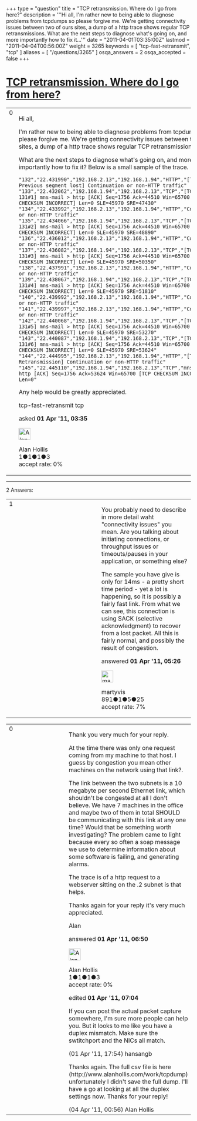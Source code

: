 +++
type = "question"
title = "TCP retransmission. Where do I go from here?"
description = '''Hi all, I&#x27;m rather new to being able to diagnose problems from tcpdumps so please forgive me. We&#x27;re getting connectivity issues between two of ours sites, a dump of a http trace shows regular TCP retransmissions. What are the next steps to diagnose what&#x27;s going on, and more importantly how to fix it...'''
date = "2011-04-01T03:35:00Z"
lastmod = "2011-04-04T00:56:00Z"
weight = 3265
keywords = [ "tcp-fast-retransmit", "tcp" ]
aliases = [ "/questions/3265" ]
osqa_answers = 2
osqa_accepted = false
+++

<div class="headNormal">

# [TCP retransmission. Where do I go from here?](/questions/3265/tcp-retransmission-where-do-i-go-from-here)

</div>

<div id="main-body">

<div id="askform">

<table id="question-table" style="width:100%;"><colgroup><col style="width: 50%" /><col style="width: 50%" /></colgroup><tbody><tr class="odd"><td style="width: 30px; vertical-align: top"><div class="vote-buttons"><span id="post-3265-upvote" class="ajax-command post-vote up" rel="nofollow" title="I like this post (click again to cancel)"> </span><div id="post-3265-score" class="post-score" title="current number of votes">0</div><span id="post-3265-downvote" class="ajax-command post-vote down" rel="nofollow" title="I dont like this post (click again to cancel)"> </span> <span id="favorite-mark" class="ajax-command favorite-mark" rel="nofollow" title="mark/unmark this question as favorite (click again to cancel)"> </span><div id="favorite-count" class="favorite-count"></div></div></td><td><div id="item-right"><div class="question-body"><p>Hi all,</p><p>I'm rather new to being able to diagnose problems from tcpdumps so please forgive me. We're getting connectivity issues between two of ours sites, a dump of a http trace shows regular TCP retransmissions.</p><p>What are the next steps to diagnose what's going on, and more importantly how to fix it? Below is a small sample of the trace.</p><pre><code>&quot;132&quot;,&quot;22.431990&quot;,&quot;192.168.2.13&quot;,&quot;192.168.1.94&quot;,&quot;HTTP&quot;,&quot;[TCP Previous segment lost] Continuation or non-HTTP traffic&quot;
&quot;133&quot;,&quot;22.432062&quot;,&quot;192.168.1.94&quot;,&quot;192.168.2.13&quot;,&quot;TCP&quot;,&quot;[TCP Dup ACK 131#1] mns-mail &gt; http [ACK] Seq=1756 Ack=44510 Win=65700 [TCP CHECKSUM INCORRECT] Len=0 SLE=45970 SRE=47430&quot;
&quot;134&quot;,&quot;22.433992&quot;,&quot;192.168.2.13&quot;,&quot;192.168.1.94&quot;,&quot;HTTP&quot;,&quot;Continuation or non-HTTP traffic&quot;
&quot;135&quot;,&quot;22.434066&quot;,&quot;192.168.1.94&quot;,&quot;192.168.2.13&quot;,&quot;TCP&quot;,&quot;[TCP Dup ACK 131#2] mns-mail &gt; http [ACK] Seq=1756 Ack=44510 Win=65700 [TCP CHECKSUM INCORRECT] Len=0 SLE=45970 SRE=48890&quot;
&quot;136&quot;,&quot;22.436012&quot;,&quot;192.168.2.13&quot;,&quot;192.168.1.94&quot;,&quot;HTTP&quot;,&quot;Continuation or non-HTTP traffic&quot;
&quot;137&quot;,&quot;22.436082&quot;,&quot;192.168.1.94&quot;,&quot;192.168.2.13&quot;,&quot;TCP&quot;,&quot;[TCP Dup ACK 131#3] mns-mail &gt; http [ACK] Seq=1756 Ack=44510 Win=65700 [TCP CHECKSUM INCORRECT] Len=0 SLE=45970 SRE=50350&quot;
&quot;138&quot;,&quot;22.437991&quot;,&quot;192.168.2.13&quot;,&quot;192.168.1.94&quot;,&quot;HTTP&quot;,&quot;Continuation or non-HTTP traffic&quot;
&quot;139&quot;,&quot;22.438067&quot;,&quot;192.168.1.94&quot;,&quot;192.168.2.13&quot;,&quot;TCP&quot;,&quot;[TCP Dup ACK 131#4] mns-mail &gt; http [ACK] Seq=1756 Ack=44510 Win=65700 [TCP CHECKSUM INCORRECT] Len=0 SLE=45970 SRE=51810&quot;
&quot;140&quot;,&quot;22.439992&quot;,&quot;192.168.2.13&quot;,&quot;192.168.1.94&quot;,&quot;HTTP&quot;,&quot;Continuation or non-HTTP traffic&quot;
&quot;141&quot;,&quot;22.439997&quot;,&quot;192.168.2.13&quot;,&quot;192.168.1.94&quot;,&quot;HTTP&quot;,&quot;Continuation or non-HTTP traffic&quot;
&quot;142&quot;,&quot;22.440068&quot;,&quot;192.168.1.94&quot;,&quot;192.168.2.13&quot;,&quot;TCP&quot;,&quot;[TCP Dup ACK 131#5] mns-mail &gt; http [ACK] Seq=1756 Ack=44510 Win=65700 [TCP CHECKSUM INCORRECT] Len=0 SLE=45970 SRE=53270&quot;
&quot;143&quot;,&quot;22.440087&quot;,&quot;192.168.1.94&quot;,&quot;192.168.2.13&quot;,&quot;TCP&quot;,&quot;[TCP Dup ACK 131#6] mns-mail &gt; http [ACK] Seq=1756 Ack=44510 Win=65700 [TCP CHECKSUM INCORRECT] Len=0 SLE=45970 SRE=53624&quot;
&quot;144&quot;,&quot;22.444995&quot;,&quot;192.168.2.13&quot;,&quot;192.168.1.94&quot;,&quot;HTTP&quot;,&quot;[TCP Fast Retransmission] Continuation or non-HTTP traffic&quot;
&quot;145&quot;,&quot;22.445110&quot;,&quot;192.168.1.94&quot;,&quot;192.168.2.13&quot;,&quot;TCP&quot;,&quot;mns-mail &gt; http [ACK] Seq=1756 Ack=53624 Win=65700 [TCP CHECKSUM INCORRECT] Len=0&quot;</code></pre><p>Any help would be greatly appreciated.</p></div><div id="question-tags" class="tags-container tags"><span class="post-tag tag-link-tcp-fast-retransmit" rel="tag" title="see questions tagged &#39;tcp-fast-retransmit&#39;">tcp-fast-retransmit</span> <span class="post-tag tag-link-tcp" rel="tag" title="see questions tagged &#39;tcp&#39;">tcp</span></div><div id="question-controls" class="post-controls"></div><div class="post-update-info-container"><div class="post-update-info post-update-info-user"><p>asked <strong>01 Apr '11, 03:35</strong></p><img src="https://secure.gravatar.com/avatar/4aad49e9bf7cd79a721ae0997f351dd0?s=32&amp;d=identicon&amp;r=g" class="gravatar" width="32" height="32" alt="Alan%20Hollis&#39;s gravatar image" /><p><span>Alan Hollis</span><br />
<span class="score" title="1 reputation points">1</span><span title="1 badges"><span class="badge1">●</span><span class="badgecount">1</span></span><span title="1 badges"><span class="silver">●</span><span class="badgecount">1</span></span><span title="3 badges"><span class="bronze">●</span><span class="badgecount">3</span></span><br />
<span class="accept_rate" title="Rate of the user&#39;s accepted answers">accept rate:</span> <span title="Alan Hollis has no accepted answers">0%</span></p></div></div><div id="comments-container-3265" class="comments-container"></div><div id="comment-tools-3265" class="comment-tools"></div><div class="clear"></div><div id="comment-3265-form-container" class="comment-form-container"></div><div class="clear"></div></div></td></tr></tbody></table>

------------------------------------------------------------------------

<div class="tabBar">

<span id="sort-top"></span>

<div class="headQuestions">

2 Answers:

</div>

</div>

<span id="3268"></span>

<div id="answer-container-3268" class="answer">

<table style="width:100%;"><colgroup><col style="width: 50%" /><col style="width: 50%" /></colgroup><tbody><tr class="odd"><td style="width: 30px; vertical-align: top"><div class="vote-buttons"><span id="post-3268-upvote" class="ajax-command post-vote up" rel="nofollow" title="I like this post (click again to cancel)"> </span><div id="post-3268-score" class="post-score" title="current number of votes">1</div><span id="post-3268-downvote" class="ajax-command post-vote down" rel="nofollow" title="I dont like this post (click again to cancel)"> </span></div></td><td><div class="item-right"><div class="answer-body"><p>You probably need to describe in more detail waht "connectivity issues" you mean. Are you talking about initiating connections, or throughput issues or timeouts/pauses in your application, or something else?</p><p>The sample you have give is only for 14ms - a pretty short time period - yet a lot is happening, so it is possibly a fairly fast link. From what we can see, this connection is using SACK (selective acknowledgment) to recover from a lost packet. All this is fairly normal, and possibly the result of congestion.</p></div><div class="answer-controls post-controls"></div><div class="post-update-info-container"><div class="post-update-info post-update-info-user"><p>answered <strong>01 Apr '11, 05:26</strong></p><img src="https://secure.gravatar.com/avatar/57fbbe2a1e14ccc2a681a28886e5a484?s=32&amp;d=identicon&amp;r=g" class="gravatar" width="32" height="32" alt="martyvis&#39;s gravatar image" /><p><span>martyvis</span><br />
<span class="score" title="891 reputation points">891</span><span title="1 badges"><span class="badge1">●</span><span class="badgecount">1</span></span><span title="5 badges"><span class="silver">●</span><span class="badgecount">5</span></span><span title="25 badges"><span class="bronze">●</span><span class="badgecount">25</span></span><br />
<span class="accept_rate" title="Rate of the user&#39;s accepted answers">accept rate:</span> <span title="martyvis has 5 accepted answers">7%</span></p></div></div><div id="comments-container-3268" class="comments-container"></div><div id="comment-tools-3268" class="comment-tools"></div><div class="clear"></div><div id="comment-3268-form-container" class="comment-form-container"></div><div class="clear"></div></div></td></tr></tbody></table>

</div>

<span id="3269"></span>

<div id="answer-container-3269" class="answer answered-by-owner">

<table style="width:100%;"><colgroup><col style="width: 50%" /><col style="width: 50%" /></colgroup><tbody><tr class="odd"><td style="width: 30px; vertical-align: top"><div class="vote-buttons"><span id="post-3269-upvote" class="ajax-command post-vote up" rel="nofollow" title="I like this post (click again to cancel)"> </span><div id="post-3269-score" class="post-score" title="current number of votes">0</div><span id="post-3269-downvote" class="ajax-command post-vote down" rel="nofollow" title="I dont like this post (click again to cancel)"> </span></div></td><td><div class="item-right"><div class="answer-body"><p>Thank you very much for your reply.</p><p>At the time there was only one request coming from my machine to that host. I guess by congestion you mean other machines on the network using that link?.</p><p>The link between the two subnets is a 10 megabyte per second Ethernet link, which shouldn't be congested at all I don't believe. We have 7 machines in the office and maybe two of them in total SHOULD be communicating with this link at any one time? Would that be something worth investigating? The problem came to light because every so often a soap message we use to determine information about some software is failing, and generating alarms.</p><p>The trace is of a http request to a webserver sitting on the .2 subnet is that helps.</p><p>Thanks again for your reply it's very much appreciated.</p><p>Alan</p></div><div class="answer-controls post-controls"></div><div class="post-update-info-container"><div class="post-update-info post-update-info-user"><p>answered <strong>01 Apr '11, 06:50</strong></p><img src="https://secure.gravatar.com/avatar/4aad49e9bf7cd79a721ae0997f351dd0?s=32&amp;d=identicon&amp;r=g" class="gravatar" width="32" height="32" alt="Alan%20Hollis&#39;s gravatar image" /><p><span>Alan Hollis</span><br />
<span class="score" title="1 reputation points">1</span><span title="1 badges"><span class="badge1">●</span><span class="badgecount">1</span></span><span title="1 badges"><span class="silver">●</span><span class="badgecount">1</span></span><span title="3 badges"><span class="bronze">●</span><span class="badgecount">3</span></span><br />
<span class="accept_rate" title="Rate of the user&#39;s accepted answers">accept rate:</span> <span title="Alan Hollis has no accepted answers">0%</span></p></div><div class="post-update-info post-update-info-edited"><p><span> edited <strong>01 Apr '11, 07:04</strong> </span></p></div></div><div id="comments-container-3269" class="comments-container"><span id="3280"></span><div id="comment-3280" class="comment"><div id="post-3280-score" class="comment-score"></div><div class="comment-text"><p>If you can post the actual packet capture somewhere, I'm sure more people can help you. But it looks to me like you have a duplex mismatch. Make sure the swtitchport and the NICs all match.</p></div><div id="comment-3280-info" class="comment-info"><span class="comment-age">(01 Apr '11, 17:54)</span> <span class="comment-user userinfo">hansangb</span></div></div><span id="3319"></span><div id="comment-3319" class="comment"><div id="post-3319-score" class="comment-score"></div><div class="comment-text"><p>Thanks again. The full csv file is here (http://www.alanhollis.com/work/tcpdump) unfortunately I didn't save the full dump. I'll have a go at looking at all the duplex settings now. Thanks for your reply!</p></div><div id="comment-3319-info" class="comment-info"><span class="comment-age">(04 Apr '11, 00:56)</span> <span class="comment-user userinfo">Alan Hollis</span></div></div></div><div id="comment-tools-3269" class="comment-tools"></div><div class="clear"></div><div id="comment-3269-form-container" class="comment-form-container"></div><div class="clear"></div></div></td></tr></tbody></table>

</div>

<div class="paginator-container-left">

</div>

</div>

</div>

